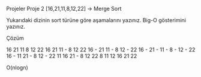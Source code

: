 Projeler
Proje 2
[16,21,11,8,12,22] -> Merge Sort

Yukarıdaki dizinin sort türüne göre aşamalarını yazınız. Big-O gösterimini yazınız.

Çözüm

16 21 11 8 12 22
16 21 11 - 8 12 22
16 - 21 11 - 8 12 - 22
16 - 21 - 11 - 8 - 12 - 22
16 - 11 21 - 8 12 - 22
11 16 21 - 8 12 22
8 11 12 16 21 22

O(nlogn)